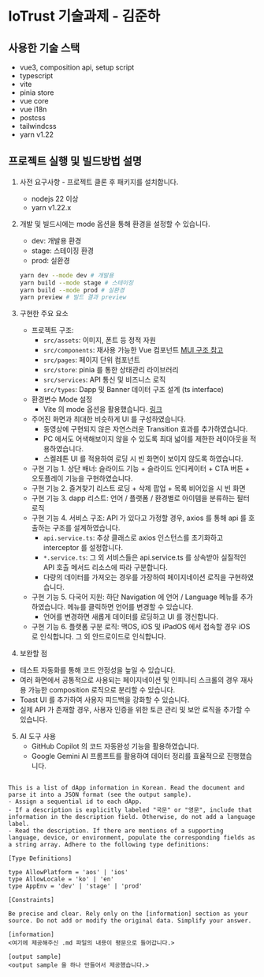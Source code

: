 # IoTrust 기술과제 - 김준하

## 사용한 기술 스택

- vue3, composition api, setup script
- typescript
- vite
- pinia store
- vue core
- vue i18n
- postcss
- tailwindcss
- yarn v1.22

## 프로젝트 실행 및 빌드방법 설명

1. 사전 요구사항 - 프로젝트 클론 후 패키지를 설치합니다.
    - nodejs 22 이상
    - yarn v1.22.x
2. 개발 및 빌드시에는 mode 옵션을 통해 환경을 설정할 수 있습니다.
    - dev: 개발용 환경
    - stage: 스테이징 환경
    - prod: 실환경

   ```bash
   yarn dev --mode dev # 개발용
   yarn build --mode stage # 스테이징
   yarn build --mode prod # 실환경
   yarn preview # 빌드 결과 preview
   ```
3. 구현한 주요 요소
    - 프로젝트 구조:
        - `src/assets`: 이미지, 폰트 등 정적 자원
        - `src/components`: 재사용 가능한 Vue 컴포넌트 [MUI 구조 참고](https://mui.com/material-ui/all-components/)
        - `src/pages`: 페이지 단위 컴포넌트
        - `src/store`: pinia 를 통한 상태관리 라이브러리
        - `src/services`: API 통신 및 비즈니스 로직
        - `src/types`: Dapp 및 Banner 데이터 구조 설계 (ts interface)
    - 환경변수 Mode 설정
        - Vite 의 mode 옵션을 활용했습니다. [링크](https://ko.vite.dev/guide/env-and-mode.html#modes)
    - 주어진 화면과 최대한 비슷하게 UI 를 구성하였습니다.
        - 동영상에 구현되지 않은 자연스러운 Transition 효과를 추가하였습니다.
        - PC 에서도 어색해보이지 않을 수 있도록 최대 넓이를 제한한 레이아웃을 적용하였습니다.
        - 스켈레톤 UI 를 적용하여 로딩 시 빈 화면이 보이지 않도록 하였습니다.
    - 구현 기능 1. 상단 배너: 슬라이드 기능 + 슬라이드 인디케이터 + CTA 버튼 + 오토플레이 기능을 구현하였습니다.
    - 구현 기능 2. 즐겨찾기 리스트 로딩 + 삭제 팝업 + 목록 비어있을 시 빈 화면
    - 구현 기능 3. dapp 리스트: 언어 / 플랫폼 / 환경별로 아이템을 분류하는 필터 로직
    - 구현 기능 4. 서비스 구조: API 가 있다고 가정할 경우, axios 를 통해 api 를 호출하는 구조를 설계하였습니다.
        - `api.service.ts`: 추상 클래스로 axios 인스턴스를 초기화하고 interceptor 를 설정합니다.
        - `*.service.ts`: 그 외 서비스들은 api.service.ts 를 상속받아 실질적인 API 호출 메서드 리소스에 따라 구분합니다.
        - 다량의 데이터를 가져오는 경우를 가장하여 페이지네이션 로직을 구현하였습니다.
    - 구현 기능 5. 다국어 지원: 하단 Navigation 에 언어 / Language 메뉴를 추가하였습니다. 메뉴를 클릭하면 언어를 변경할 수 있습니다.
        - 언어를 변경하면 새롭게 데이터를 로딩하고 UI 를 갱신합니다.
    - 구현 기능 6. 플랫폼 구분 로직: 맥OS, iOS 및 iPadOS 에서 접속할 경우 iOS 로 인식합니다. 그 외 안드로이드로 인식합니다.
4. 보완할 점

- 테스트 자동화를 통해 코드 안정성을 높일 수 있습니다.
- 여러 화면에서 공통적으로 사용되는 페이지네이션 및 인피니티 스크롤의 경우 재사용 가능한 composition 로직으로 분리할 수 있습니다.
- Toast UI 를 추가하여 사용자 피드백을 강화할 수 있습니다.
- 실제 API 가 존재할 경우, 사용자 인증을 위한 토큰 관리 및 보안 로직을 추가할 수 있습니다.

5. AI 도구 사용
    - GitHub Copilot 의 코드 자동완성 기능을 활용하였습니다.
    - Google Gemini AI 프롬프트를 활용하여 데이터 정리를 효율적으로 진행했습니다.

```text

This is a list of dApp information in Korean. Read the document and parse it into a JSON format (see the output sample).
- Assign a sequential id to each dApp.
- If a description is explicitly labeled "국문" or "영문", include that information in the description field. Otherwise, do not add a language label.
- Read the description. If there are mentions of a supporting language, device, or environment, populate the corresponding fields as a string array. Adhere to the following type definitions:

[Type Definitions]

type AllowPlatform = 'aos' | 'ios'
type AllowLocale = 'ko' | 'en'
type AppEnv = 'dev' | 'stage' | 'prod'

[Constraints]

Be precise and clear. Rely only on the [information] section as your source. Do not add or modify the original data. Simplify your answer.

[information]
<여기에 제공해주신 .md 파일의 내용이 평문으로 들어갑니다.>

[output sample]
<output sample 을 하나 만들어서 제공했습니다.>
```
